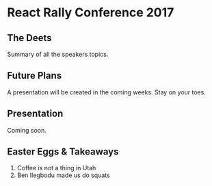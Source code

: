 # React Rally Conference 2017

## The Deets

Summary of all the speakers topics.

## Future Plans

A presentation will be created in the coming weeks. Stay on your toes.

## Presentation

Coming soon.

## Easter Eggs & Takeaways
1. Coffee is not a thing in Utah
2. Ben Ilegbodu made us do squats
